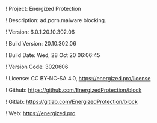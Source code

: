 ! Project: Energized Protection

! Description: ad.porn.malware blocking.

! Version: 6.0.1.20.10.302.06

! Build Version: 20.10.302.06

! Build Date: Wed, 28 Oct 20 06:06:45

! Version Code: 3020606

! License: CC BY-NC-SA 4.0, https://energized.pro/license

! Github: https://github.com/EnergizedProtection/block

! Gitlab: https://gitlab.com/EnergizedProtection/block


! Web: https://energized.pro
